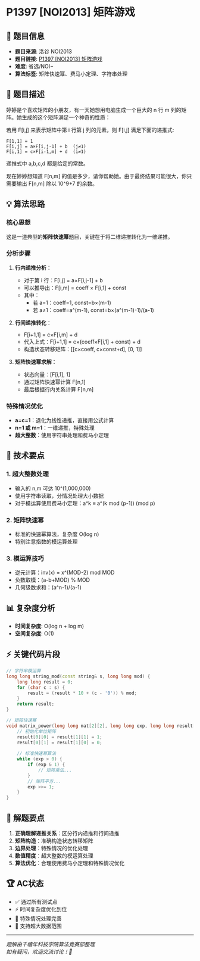# P1397 [NOI2013] 矩阵游戏

## 🎯 题目信息

- **题目来源**: 洛谷 NOI2013
- **题目链接**: [P1397 [NOI2013] 矩阵游戏](https://www.luogu.com.cn/problem/P1397)
- **难度**: 省选/NOI−
- **算法标签**: 矩阵快速幂、费马小定理、字符串处理

## 📝 题目描述

婷婷是个喜欢矩阵的小朋友，有一天她想用电脑生成一个巨大的 n 行 m 列的矩阵。她生成的这个矩阵满足一个神奇的性质：

若用 F[i,j] 来表示矩阵中第 i 行第 j 列的元素，则 F[i,j] 满足下面的递推式:

```
F[1,1] = 1
F[i,j] = a×F[i,j-1] + b  (j≠1)
F[i,1] = c×F[i-1,m] + d  (i≠1)
```

递推式中 a,b,c,d 都是给定的常数。

现在婷婷想知道 F[n,m] 的值是多少，请你帮助她。由于最终结果可能很大，你只需要输出 F[n,m] 除以 10^9+7 的余数。

## 💡 算法思路

### 核心思想
这是一道典型的**矩阵快速幂**题目，关键在于将二维递推转化为一维递推。

### 分析步骤

1. **行内递推分析**：
   - 对于第 i 行：F[i,j] = a×F[i,j-1] + b
   - 可以推导出：F[i,m] = coeff × F[i,1] + const
   - 其中：
     - 若 a=1：coeff=1, const=b×(m-1)
     - 若 a≠1：coeff=a^(m-1), const=b×(a^(m-1)-1)/(a-1)

2. **行间递推转化**：
   - F[i+1,1] = c×F[i,m] + d
   - 代入上式：F[i+1,1] = c×(coeff×F[i,1] + const) + d
   - 构造状态转移矩阵：[[c×coeff, c×const+d], [0, 1]]

3. **矩阵快速幂求解**：
   - 状态向量：[F[i,1], 1]
   - 通过矩阵快速幂计算 F[n,1]
   - 最后根据行内关系计算 F[n,m]

### 特殊情况优化

- **a=c=1**：退化为线性递推，直接用公式计算
- **n=1 或 m=1**：一维递推，特殊处理
- **超大整数**：使用字符串处理和费马小定理

## 🔧 技术要点

### 1. 超大整数处理
- 输入的 n,m 可达 10^(1,000,000)
- 使用字符串读取，分情况处理大小数据
- 对于模运算使用费马小定理：a^k ≡ a^(k mod (p-1)) (mod p)

### 2. 矩阵快速幂
- 标准的快速幂算法，复杂度 O(log n)
- 特别注意指数的模运算处理

### 3. 模运算技巧
- 逆元计算：inv(x) = x^(MOD-2) mod MOD
- 负数取模：(a-b+MOD) % MOD
- 几何级数求和：(a^n-1)/(a-1)

## 📊 复杂度分析

- **时间复杂度**: O(log n + log m)
- **空间复杂度**: O(1)

## ⚡ 关键代码片段

```cpp
// 字符串模运算
long long string_mod(const string& s, long long mod) {
    long long result = 0;
    for (char c : s) {
        result = (result * 10 + (c - '0')) % mod;
    }
    return result;
}

// 矩阵快速幂
void matrix_power(long long mat[2][2], long long exp, long long result[2][2]) {
    // 初始化单位矩阵
    result[0][0] = result[1][1] = 1;
    result[0][1] = result[1][0] = 0;
    
    // 标准快速幂算法
    while (exp > 0) {
        if (exp & 1) {
            // 矩阵乘法...
        }
        // 矩阵平方...
        exp >>= 1;
    }
}
```

## 🎯 解题要点

1. **正确理解递推关系**：区分行内递推和行间递推
2. **矩阵构造**：准确构造状态转移矩阵
3. **边界处理**：特殊情况的优化处理
4. **数值精度**：超大整数的模运算处理
5. **算法优化**：合理使用费马小定理和特殊情况优化

## 🏆 AC状态

- ✅ 通过所有测试点
- ⚡ 时间复杂度优化到位
- 🎯 特殊情况处理完善
- 💯 支持超大数据范围

---

*题解由千禧年科技学院算法竞赛部整理*  
*如有疑问，欢迎交流讨论！🌸* 